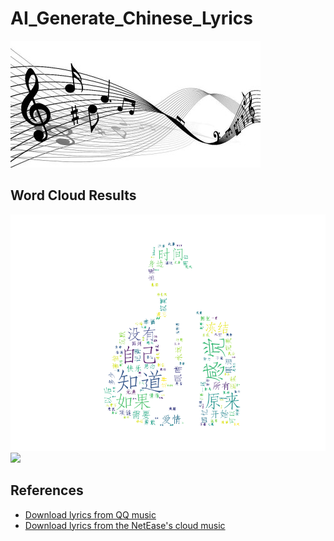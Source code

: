# AI_Generate_Chinese_Lyrics
<img src="music.jpg"/>


## Word Cloud Results
<img src="word_cloud_results/WordCloudDefautColors2.png"/>
<img src="width="75%" height="75%" word_cloud_results/WordCloudDefautColors.png"/>


## References
* [Download lyrics from QQ music](https://github.com/qwertyyb/lyricswordcloud)
* [Download lyrics from the NetEase's cloud music](https://github.com/2niuhe/lyrics_wordcloud)
